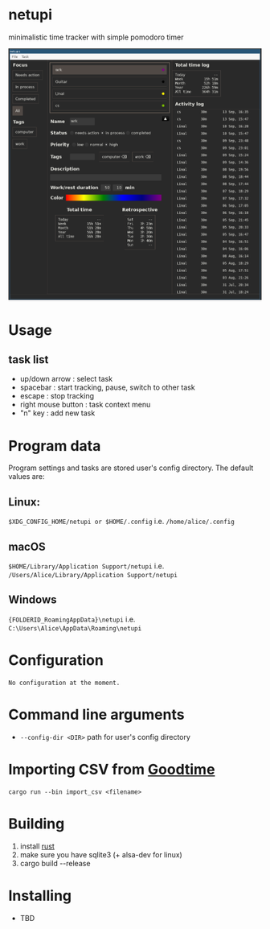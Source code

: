 # netupi
minimalistic time tracker with simple pomodoro timer

![screenshot](screenshot.png)

# Usage
## task list
- up/down arrow : select task
- spacebar : start tracking, pause, switch to other task
- escape : stop tracking
- right mouse button : task context menu
- "n" key : add new task

# Program data
Program settings and tasks are stored user's config directory. The default values are:
## Linux:
`$XDG_CONFIG_HOME/netupi or $HOME/.config`
i.e. `/home/alice/.config`

## macOS
`$HOME/Library/Application Support/netupi`
i.e. `/Users/Alice/Library/Application Support/netupi`

## Windows
`{FOLDERID_RoamingAppData}\netupi`
i.e. `C:\Users\Alice\AppData\Roaming\netupi`

# Configuration
    No configuration at the moment.

# Command line arguments
- `--config-dir <DIR>` path for user's config directory

# Importing CSV from [Goodtime](https://f-droid.org/en/packages/com.apps.adrcotfas.goodtime/)
```
cargo run --bin import_csv <filename>
```

# Building
1. install [rust](https://www.rust-lang.org/tools/install)
2. make sure you have sqlite3 (+ alsa-dev for linux)
3. cargo build --release

# Installing
- TBD
